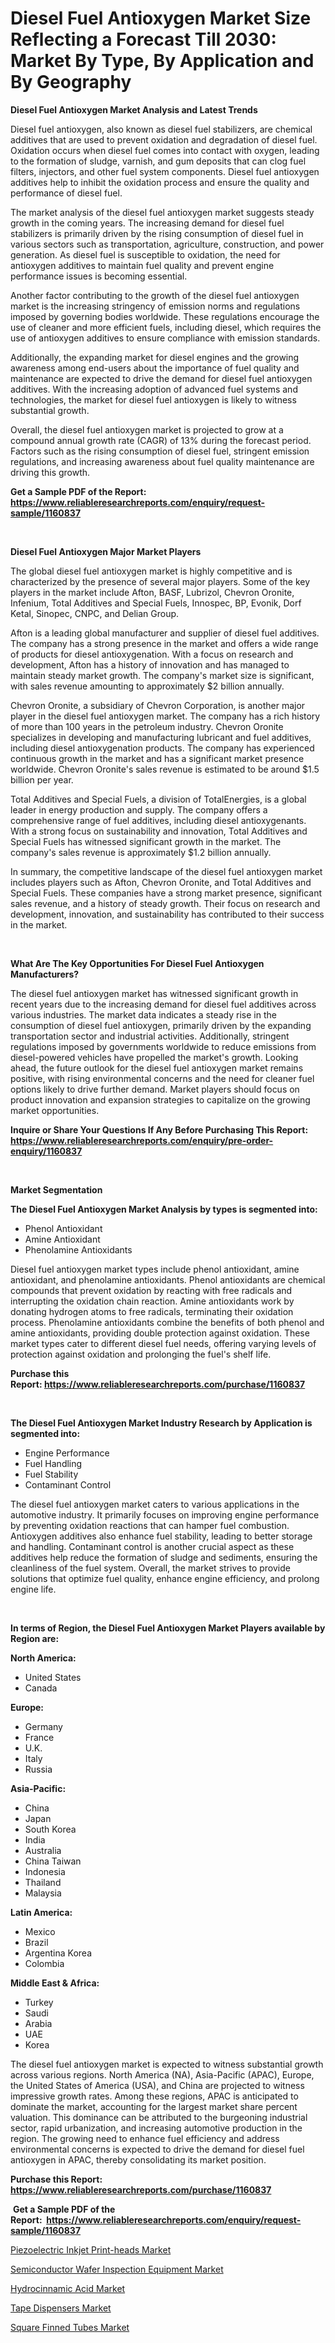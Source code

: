 <p><h1>Diesel Fuel Antioxygen Market Size Reflecting a Forecast Till 2030: Market By Type, By Application and By Geography</h1></p><p><strong>Diesel Fuel Antioxygen Market Analysis and Latest Trends</strong></p>
<p><p>Diesel fuel antioxygen, also known as diesel fuel stabilizers, are chemical additives that are used to prevent oxidation and degradation of diesel fuel. Oxidation occurs when diesel fuel comes into contact with oxygen, leading to the formation of sludge, varnish, and gum deposits that can clog fuel filters, injectors, and other fuel system components. Diesel fuel antioxygen additives help to inhibit the oxidation process and ensure the quality and performance of diesel fuel.</p><p>The market analysis of the diesel fuel antioxygen market suggests steady growth in the coming years. The increasing demand for diesel fuel stabilizers is primarily driven by the rising consumption of diesel fuel in various sectors such as transportation, agriculture, construction, and power generation. As diesel fuel is susceptible to oxidation, the need for antioxygen additives to maintain fuel quality and prevent engine performance issues is becoming essential.</p><p>Another factor contributing to the growth of the diesel fuel antioxygen market is the increasing stringency of emission norms and regulations imposed by governing bodies worldwide. These regulations encourage the use of cleaner and more efficient fuels, including diesel, which requires the use of antioxygen additives to ensure compliance with emission standards.</p><p>Additionally, the expanding market for diesel engines and the growing awareness among end-users about the importance of fuel quality and maintenance are expected to drive the demand for diesel fuel antioxygen additives. With the increasing adoption of advanced fuel systems and technologies, the market for diesel fuel antioxygen is likely to witness substantial growth.</p><p>Overall, the diesel fuel antioxygen market is projected to grow at a compound annual growth rate (CAGR) of 13% during the forecast period. Factors such as the rising consumption of diesel fuel, stringent emission regulations, and increasing awareness about fuel quality maintenance are driving this growth.</p></p>
<p><strong>Get a Sample PDF of the Report:&nbsp; <a href="https://www.reliableresearchreports.com/enquiry/request-sample/1160837">https://www.reliableresearchreports.com/enquiry/request-sample/1160837</a></strong></p>
<p>&nbsp;</p>
<p><strong>Diesel Fuel Antioxygen Major Market Players</strong></p>
<p><p>The global diesel fuel antioxygen market is highly competitive and is characterized by the presence of several major players. Some of the key players in the market include Afton, BASF, Lubrizol, Chevron Oronite, Infenium, Total Additives and Special Fuels, Innospec, BP, Evonik, Dorf Ketal, Sinopec, CNPC, and Delian Group.</p><p>Afton is a leading global manufacturer and supplier of diesel fuel additives. The company has a strong presence in the market and offers a wide range of products for diesel antioxygenation. With a focus on research and development, Afton has a history of innovation and has managed to maintain steady market growth. The company's market size is significant, with sales revenue amounting to approximately $2 billion annually.</p><p>Chevron Oronite, a subsidiary of Chevron Corporation, is another major player in the diesel fuel antioxygen market. The company has a rich history of more than 100 years in the petroleum industry. Chevron Oronite specializes in developing and manufacturing lubricant and fuel additives, including diesel antioxygenation products. The company has experienced continuous growth in the market and has a significant market presence worldwide. Chevron Oronite's sales revenue is estimated to be around $1.5 billion per year.</p><p>Total Additives and Special Fuels, a division of TotalEnergies, is a global leader in energy production and supply. The company offers a comprehensive range of fuel additives, including diesel antioxygenants. With a strong focus on sustainability and innovation, Total Additives and Special Fuels has witnessed significant growth in the market. The company's sales revenue is approximately $1.2 billion annually.</p><p>In summary, the competitive landscape of the diesel fuel antioxygen market includes players such as Afton, Chevron Oronite, and Total Additives and Special Fuels. These companies have a strong market presence, significant sales revenue, and a history of steady growth. Their focus on research and development, innovation, and sustainability has contributed to their success in the market.</p></p>
<p>&nbsp;</p>
<p><strong>What Are The Key Opportunities For Diesel Fuel Antioxygen Manufacturers?</strong></p>
<p><p>The diesel fuel antioxygen market has witnessed significant growth in recent years due to the increasing demand for diesel fuel additives across various industries. The market data indicates a steady rise in the consumption of diesel fuel antioxygen, primarily driven by the expanding transportation sector and industrial activities. Additionally, stringent regulations imposed by governments worldwide to reduce emissions from diesel-powered vehicles have propelled the market's growth. Looking ahead, the future outlook for the diesel fuel antioxygen market remains positive, with rising environmental concerns and the need for cleaner fuel options likely to drive further demand. Market players should focus on product innovation and expansion strategies to capitalize on the growing market opportunities.</p></p>
<p><strong>Inquire or Share Your Questions If Any Before Purchasing This Report: <a href="https://www.reliableresearchreports.com/enquiry/pre-order-enquiry/1160837">https://www.reliableresearchreports.com/enquiry/pre-order-enquiry/1160837</a></strong></p>
<p>&nbsp;</p>
<p><strong>Market Segmentation</strong></p>
<p><strong>The Diesel Fuel Antioxygen Market Analysis by types is segmented into:</strong></p>
<p><ul><li>Phenol Antioxidant</li><li>Amine Antioxidant</li><li>Phenolamine Antioxidants</li></ul></p>
<p><p>Diesel fuel antioxygen market types include phenol antioxidant, amine antioxidant, and phenolamine antioxidants. Phenol antioxidants are chemical compounds that prevent oxidation by reacting with free radicals and interrupting the oxidation chain reaction. Amine antioxidants work by donating hydrogen atoms to free radicals, terminating their oxidation process. Phenolamine antioxidants combine the benefits of both phenol and amine antioxidants, providing double protection against oxidation. These market types cater to different diesel fuel needs, offering varying levels of protection against oxidation and prolonging the fuel's shelf life.</p></p>
<p><strong>Purchase this Report:&nbsp;<a href="https://www.reliableresearchreports.com/purchase/1160837">https://www.reliableresearchreports.com/purchase/1160837</a></strong></p>
<p>&nbsp;</p>
<p><strong>The Diesel Fuel Antioxygen Market Industry Research by Application is segmented into:</strong></p>
<p><ul><li>Engine Performance</li><li>Fuel Handling</li><li>Fuel Stability</li><li>Contaminant Control</li></ul></p>
<p><p>The diesel fuel antioxygen market caters to various applications in the automotive industry. It primarily focuses on improving engine performance by preventing oxidation reactions that can hamper fuel combustion. Antioxygen additives also enhance fuel stability, leading to better storage and handling. Contaminant control is another crucial aspect as these additives help reduce the formation of sludge and sediments, ensuring the cleanliness of the fuel system. Overall, the market strives to provide solutions that optimize fuel quality, enhance engine efficiency, and prolong engine life.</p></p>
<p>&nbsp;</p>
<p><strong>In terms of Region, the Diesel Fuel Antioxygen Market Players available by Region are:</strong></p>
<p>
    <p> <strong> North America: </strong>
        <ul>
            <li>United States</li>
            <li>Canada</li>
        </ul>
        </p> 
    <p> <strong> Europe: </strong>
        <ul>
            <li>Germany</li>
            <li>France</li>
            <li>U.K.</li>
            <li>Italy</li>
            <li>Russia</li>
        </ul>
        </p> 
    <p> <strong> Asia-Pacific: </strong>
        <ul>
            <li>China</li>
            <li>Japan</li>
            <li>South Korea</li>
            <li>India</li>
            <li>Australia</li>
            <li>China Taiwan</li>
            <li>Indonesia</li>
            <li>Thailand</li>
            <li>Malaysia</li>
        </ul>
        </p> 
    <p> <strong> Latin America: </strong>
        <ul>
            <li>Mexico</li>
            <li>Brazil</li>
            <li>Argentina Korea</li>
            <li>Colombia</li>
        </ul>
        </p> 
    <p> <strong> Middle East & Africa: </strong>
        <ul>
            <li>Turkey</li>
            <li>Saudi</li>
            <li>Arabia</li>
            <li>UAE</li>
            <li>Korea</li>
        </ul>
    </p>
    </p>
<p><p>The diesel fuel antioxygen market is expected to witness substantial growth across various regions. North America (NA), Asia-Pacific (APAC), Europe, the United States of America (USA), and China are projected to witness impressive growth rates. Among these regions, APAC is anticipated to dominate the market, accounting for the largest market share percent valuation. This dominance can be attributed to the burgeoning industrial sector, rapid urbanization, and increasing automotive production in the region. The growing need to enhance fuel efficiency and address environmental concerns is expected to drive the demand for diesel fuel antioxygen in APAC, thereby consolidating its market position.</p></p>
<p><strong>Purchase this Report: <a href="https://www.reliableresearchreports.com/purchase/1160837">https://www.reliableresearchreports.com/purchase/1160837</a></strong></p>
<p>&nbsp;<strong>Get a Sample PDF of the Report:&nbsp;&nbsp;<a href="https://www.reliableresearchreports.com/enquiry/request-sample/1160837">https://www.reliableresearchreports.com/enquiry/request-sample/1160837</a></strong></p>
<p><strong></strong></p>
<p><p><a href="https://github.com/vimar16th/Market-Research-Report-List-1/blob/main/piezoelectric-inkjet-print-heads-market.md">Piezoelectric Inkjet Print-heads Market</a></p><p><a href="https://medium.com/@piercehoppe2023/semiconductor-wafer-inspection-equipment-market-size-growth-forecast-2023-2030-6536b7faf756">Semiconductor Wafer Inspection Equipment Market</a></p><p><a href="https://www.linkedin.com/pulse/hydrocinnamic-acid-market-size-growth-forecast-areke/">Hydrocinnamic Acid Market</a></p><p><a href="https://medium.com/@jarredmertz2772/tape-dispensers-market-size-growth-forecast-2023-2030-77a64962d4cc">Tape Dispensers Market</a></p><p><a href="https://github.com/luckyshygirl/Market-Research-Report-List-1/blob/main/square-finned-tubes-market.md">Square Finned Tubes Market</a></p></p>